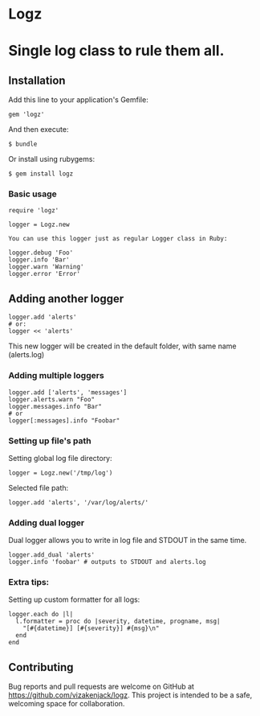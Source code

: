# Logz

# Single log class to rule them all.

## Installation

Add this line to your application's Gemfile:

```
gem 'logz'
```

And then execute:

    $ bundle

Or install using rubygems:

    $ gem install logz

### Basic usage

```
require 'logz'

logger = Logz.new

You can use this logger just as regular Logger class in Ruby:

logger.debug 'Foo'
logger.info 'Bar'
logger.warn 'Warning'
logger.error 'Error'
```

## Adding another logger

```
logger.add 'alerts'
# or:
logger << 'alerts'
```

This new logger will be created in the default folder, with same name (alerts.log)


### Adding multiple loggers

```
logger.add ['alerts', 'messages']
logger.alerts.warn "Foo"
logger.messages.info "Bar"
# or
logger[:messages].info "Foobar"
```

### Setting up file's path

Setting global log file directory:
```
logger = Logz.new('/tmp/log')
```

Selected file path:
```
logger.add 'alerts', '/var/log/alerts/'
```

### Adding dual logger

Dual logger allows you to write in log file and STDOUT in the same time.

```
logger.add_dual 'alerts'
logger.info 'foobar' # outputs to STDOUT and alerts.log
```

### Extra tips:

Setting up custom formatter for all logs:
```
logger.each do |l|
  l.formatter = proc do |severity, datetime, progname, msg|
    "[#{datetime}] [#{severity}] #{msg}\n"
  end
end
```


## Contributing

Bug reports and pull requests are welcome on GitHub at https://github.com/vizakenjack/logz. This project is intended to be a safe, welcoming space for collaboration.
